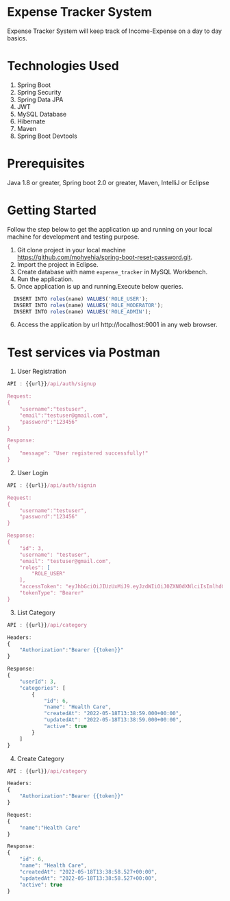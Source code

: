 # Expense Tracker System

Expense Tracker System  will keep  track of Income-Expense on a day to day basics.

# Technologies Used
1. Spring Boot
2. Spring Security
3. Spring Data JPA
4. JWT
5. MySQL Database
6. Hibernate
7. Maven
8. Spring Boot Devtools

# Prerequisites
Java 1.8 or greater, Spring boot 2.0 or greater, Maven, IntelliJ or Eclipse

# Getting Started

Follow the step below to get the application up and running on your local machine for development and testing purpose.


1. Git clone project in your local machine https://github.com/mohyehia/spring-boot-reset-password.git.
2. Import the project in Eclipse.
3. Create database with name ```expense_tracker``` in MySQL Workbench.
4. Run the application.
5. Once application is up and running.Execute below queries.
 ``` javascript
   INSERT INTO roles(name) VALUES('ROLE_USER');
   INSERT INTO roles(name) VALUES('ROLE_MODERATOR');
   INSERT INTO roles(name) VALUES('ROLE_ADMIN');
```
 6. Access the application by url http://localhost:9001 in any web browser.



# Test services via Postman

1. User Registration
``` javascript
API : {{url}}/api/auth/signup

Request:
{
    "username":"testuser",
    "email":"testuser@gmail.com",
    "password":"123456"
}

Response:
{
    "message": "User registered successfully!"
}

```

2. User Login
``` javascript
API : {{url}}/api/auth/signin

Request:
{
    "username":"testuser",
    "password":"123456"
}

Response:
{
    "id": 3,
    "username": "testuser",
    "email": "testuser@gmail.com",
    "roles": [
        "ROLE_USER"
    ],
    "accessToken": "eyJhbGciOiJIUzUxMiJ9.eyJzdWIiOiJ0ZXN0dXNlciIsImlhdCI6MTY1Mjg4MDk4NiwiZXhwIjoxNjUyOTY3Mzg2fQ.xMy8xN9cv7YTkDJ0zPZMo_INpDMZqdKnYAhgLTLfYHB-VWtmdhqOQ1kh-5yx6P6Wwc_QyM1JA_j8zksd4o5OWw",
    "tokenType": "Bearer"
}

```

3. List Category

``` javascript
API : {{url}}/api/category

Headers:
{
    "Authorization":"Bearer {{token}}"
}

Response:
{
    "userId": 3,
    "categories": [
        {
            "id": 6,
            "name": "Health Care",
            "createdAt": "2022-05-18T13:38:59.000+00:00",
            "updatedAt": "2022-05-18T13:38:59.000+00:00",
            "active": true
        }
    ]
}

```

4. Create Category
``` javascript
API : {{url}}/api/category

Headers:
{
    "Authorization":"Bearer {{token}}"
}

Request:
{
    "name":"Health Care"
}

Response:
{
    "id": 6,
    "name": "Health Care",
    "createdAt": "2022-05-18T13:38:58.527+00:00",
    "updatedAt": "2022-05-18T13:38:58.527+00:00",
    "active": true
}

```